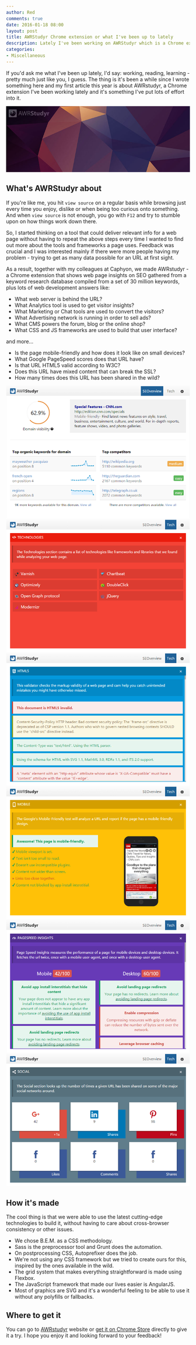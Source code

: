 ```yaml
---
author: Red
comments: true
date: 2016-01-18 08:00
layout: post
title: AWRStudyr Chrome extension or what I've been up to lately
description: Lately I've been working on AWRStudyr which is a Chrome extension that offers powerful SEO & web technologies insights each time you open a new web page.
categories:
- Miscellaneous
---
```


If you'd ask me what I've been up lately, I'd say: working, reading, learning - pretty much just like you, I guess. The thing is it's been a while since I wrote something here and my first article this year is about AWRstudyr, a Chrome extension I've been working lately and it's something I've put lots of effort into it.

![AWRstudyr screenshot](/dist/uploads/2016/01/awrstudyr.jpg)

<!-- more -->

## What's AWRStudyr about
If you're like me, you hit `view source` on a regular basis while browsing just every time you enjoy, dislike or when being too curious onto something. And when `view source` is not enough, you go with `F12` and try to stumble upon on how things work down there.

So, I started thinking on a tool that could deliver relevant info for a web page without having to repeat the above steps every time I wanted to find out more about the tools and frameworks a page uses. Feedback was crucial and I was interested mainly if there were more people having my problem - trying to get as many data possible for an URL at first sight.

As a result, together with my colleagues at Caphyon, we made AWRstudyr - a Chrome extension that shows web page insights on SEO gathered from a keyword research database compiled from a set of 30 million keywords, plus lots of web development answers like:

- What web server is behind the URL?
- What Analytics tool is used to get visitor insights?
- What Marketing or Chat tools are used to convert the visitors?
- What Advertising network is running in order to sell ads?
- What CMS powers the forum, blog or the online shop?
- What CSS and JS frameworks are used to build that user interface?

and more...

- Is the page mobile-friendly and how does it look like on small devices?
- What Google PageSpeed scores does that URL have?
- Is that URL HTML5 valid according to W3C?
- Does this URL have mixed content that can break the SSL?
- How many times does this URL has been shared in the wild?

![AWRstudyr SEOverview](/dist/uploads/2016/01/seoverview.png)
![AWRstudyr Technologies](/dist/uploads/2016/01/tech.png)
![AWRstudyr HTML5](/dist/uploads/2016/01/html5.png)
![AWRstudyr mobile friendly](/dist/uploads/2016/01/mobile.png)
![AWRstudyr PageSpeed Insights](/dist/uploads/2016/01/pagespeed.png)
![AWRstudyr social shares](/dist/uploads/2016/01/social.png)

## How it's made

The cool thing is that we were able to use the latest cutting-edge technologies to build it, without having to care about cross-browser consistency or other issues.

- We chose B.E.M. as a CSS methodology.
- Sass is the preprocessor tool and Grunt does the automation.
- On postprocessing CSS, Autoprefixer does the job.
- We're not using any CSS framework but we tried to create ours for this, inspired by the ones available in the wild.
- The grid system that makes everything straightforward is made using Flexbox.
- The JavaScript framework that made our lives easier is AngularJS.
- Most of graphics are SVG and it's a wonderful feeling to be able to use it without any polyfills or fallbacks.

## Where to get it
You can go to [AWRstudyr](https://wattspeed.com/) website or [get it on Chrome Store](https://chrome.google.com/webstore/detail/awrstudyr/mbkehkfjhncahcaggkncdaacfnikmoid) directly to give it a try. I hope you enjoy it and looking forward to your feedback!

